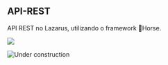 ## API-REST
 API REST no Lazarus, utilizando o framework 🐴Horse.

<img src="https://media2.giphy.com/media/12DbQh5NOrhtN6/giphy.gif?cid=ecf05e47dtjto70529vw5rmb0421j8syr06lmpfrt9jlwzay&rid=giphy.gif&ct=g" />

![Under construction](https://user-images.githubusercontent.com/282759/84681715-8c7cb580-af02-11ea-85a4-05d069c72121.gif)
